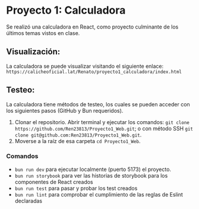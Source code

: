 # Proyecto 1: Calculadora

Se realizó una calculadora en React, como proyecto culminante de los últimos temas vistos en clase. 

## Visualización:
La calculadora se puede visualizar visitando el siguiente enlace: `https://calicheoficial.lat/Renato/proyecto1_calculadora/index.html`

## Testeo:
La calculadora tiene métodos de testeo, los cuales se pueden acceder con los siguientes pasos (GitHub y Bun requeridos). 
1. Clonar el repositorio. Abrir terminal y ejecutar los comandos: `git clone https://github.com/Ren23813/Proyecto1_Web.git`; o con método SSH `git clone git@github.com:Ren23813/Proyecto1_Web.git`.
2. Moverse a la raíz de esa carpeta `cd Proyecto1_Web`. 

### Comandos
* `bun run dev` para ejecutar localmente (puerto 5173) el proyecto. 
* `bun run storybook` para ver las historias de storybook para los componentes de React creados
* `bun run test` para pasar y probar los test creados
* `bun run lint` para comprobar el cumplimiento de las reglas de Eslint declaradas
